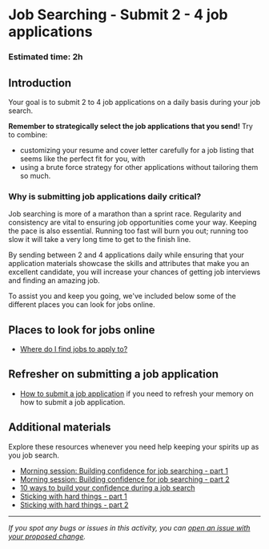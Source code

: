 # Job Searching - Submit 2 - 4 job applications 

### **Estimated time**: 2h

## Introduction

Your goal is to submit 2 to 4 job applications on a daily basis during your job search. 

**Remember to strategically select the job applications that you send!** Try to combine:
- customizing your resume and cover letter carefully for a job listing that seems like the perfect fit for you, with 
- using a brute force strategy for other applications without tailoring them so much. 

### Why is submitting job applications daily critical?

Job searching is more of a marathon than a sprint race. Regularity and consistency are vital to ensuring job opportunities come your way. Keeping the pace is also essential. Running too fast will burn you out; running too slow it will take a very long time to get to the finish line. 

By sending between 2 and 4 applications daily while ensuring that your application materials showcase the skills and attributes that make you an excellent candidate, you will increase your chances of getting job interviews and finding an amazing job. 

To assist you and keep you going, we've included below some of the different places you can look for jobs online. 

## Places to look for jobs online

- [Where do I find jobs to apply to?](https://github.com/microverseinc/curriculum-professional-skills/blob/main/job-search/where-do-I-find-jobs-to-apply-to.md)

## Refresher on submitting a job application

- [How to submit a job application](
https://github.com/microverseinc/curriculum-professional-skills/blob/main/job-search/how-to-submit-a-job-application-MVP2.md) if you need to refresh your memory on how to submit a job application.

## Additional materials

Explore these resources whenever you need help keeping your spirits up as you job search.

- [Morning session: Building confidence for job searching - part 1](https://github.com/microverseinc/curriculum-professional-skills/blob/main/job-search/morning%20session-building-confidence-for-job-searching-part1.md)
- [Morning session: Building confidence for job searching - part 2](https://github.com/microverseinc/curriculum-professional-skills/blob/main/job-search/morning-session-building-confidence-for-job-searching-part2.md)
- [10 ways to build your confidence during a job search](https://interestingengineering.com/10-ways-to-build-your-confidence-during-a-job-search)
- [Sticking with hard things - part 1](https://github.com/microverseinc/curriculum-professional-skills/blob/main/soft-skills/morning-session-sticking-with-hard-things-part1.md)
- [Sticking with hard things - part 2](https://github.com/microverseinc/curriculum-professional-skills/blob/main/soft-skills/morning-session-sticking-with-hard-things-part2.md)


---

_If you spot any bugs or issues in this activity, you can [open an issue with your proposed change](https://github.com/microverseinc/curriculum-transversal-skills/blob/main/git-github/articles/open_issue.md)._

